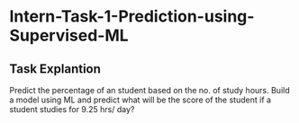 # Intern-Task-1-Prediction-using-Supervised-ML

## Task Explantion
Predict the percentage of an student based on the no. of study hours. Build a model using ML and predict what will be the score of the student if a student studies for 9.25 hrs/ day?
